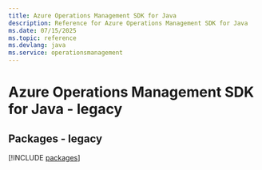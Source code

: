 ```yaml
---
title: Azure Operations Management SDK for Java
description: Reference for Azure Operations Management SDK for Java
ms.date: 07/15/2025
ms.topic: reference
ms.devlang: java
ms.service: operationsmanagement
---
```

# Azure Operations Management SDK for Java - legacy
## Packages - legacy
[!INCLUDE [packages](operations-management-index.md)]